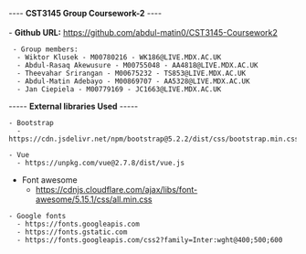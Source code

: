 ---- <b>CST3145 Group Coursework-2</b> ----
    <br> <br>
    - <b>Github URL:</b> https://github.com/abdul-matin0/CST3145-Coursework2 <br>
  <!--  - <b>Github page URL:</b> https://abdul-matin0.github.io/web-based-mobile/ -->

     - Group members:
      - Wiktor Klusek - M00780216 - WK186@LIVE.MDX.AC.UK
      - Abdul-Rasaq Akewusure - M00755048 - AA4818@LIVE.MDX.AC.UK
      - Theevahar Srirangan - M00675232 - TS853@LIVE.MDX.AC.UK
      - Abdul-Matin Adebayo - M00869707 - AA5328@LIVE.MDX.AC.UK
      - Jan Ciepiela - M00779169 - JC1663@LIVE.MDX.AC.UK

 ----- <b>External libraries Used</b> -----    
  
    - Bootstrap
      - https://cdn.jsdelivr.net/npm/bootstrap@5.2.2/dist/css/bootstrap.min.css
    
    - Vue
      - https://unpkg.com/vue@2.7.8/dist/vue.js
      
   - Font awesome
      - https://cdnjs.cloudflare.com/ajax/libs/font-awesome/5.15.1/css/all.min.css
      
      
    - Google fonts
      - https://fonts.googleapis.com
      - https://fonts.gstatic.com
      - https://fonts.googleapis.com/css2?family=Inter:wght@400;500;600
      

